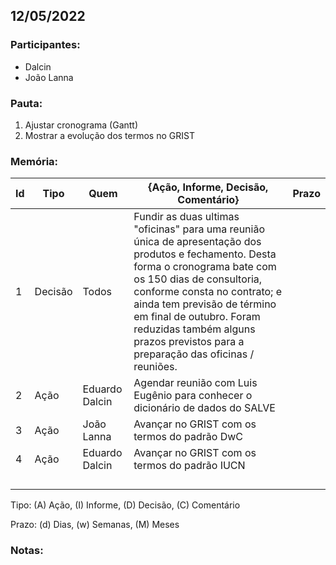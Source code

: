 ## 12/05/2022

### **Participantes:**

* Dalcin
* João Lanna

### **Pauta:**

1. Ajustar cronograma (Gantt)
2. Mostrar a evolução dos termos no GRIST

### **Memória:**

| Id| Tipo | Quem | {Ação, Informe, Decisão, Comentário} | Prazo |
|---|---|---|---|---|
| 1 | Decisão | Todos | Fundir as duas ultimas "oficinas" para uma reunião única de apresentação dos produtos e fechamento. Desta forma o cronograma bate com os 150 dias de consultoria, conforme consta no contrato; e ainda tem previsão de término em final de outubro. Foram reduzidas também alguns prazos previstos para a preparação das oficinas / reuniões. |  |
| 2 | Ação | Eduardo Dalcin | Agendar reunião com Luis Eugênio para conhecer o dicionário de dados do SALVE |  |
| 3 | Ação | João Lanna | Avançar no GRIST com os termos do padrão DwC |  |
| 4 | Ação | Eduardo Dalcin | Avançar no GRIST com os termos do padrão IUCN |  |
|  |  |  |  |  |
|  |  |  |  |  |
|  |  |  |  |  |
|  |  |  |  |  |

Tipo: (A) Ação, (I) Informe, (D) Decisão, (C) Comentário

Prazo: (d) Dias, (w) Semanas, (M) Meses

### **Notas:**